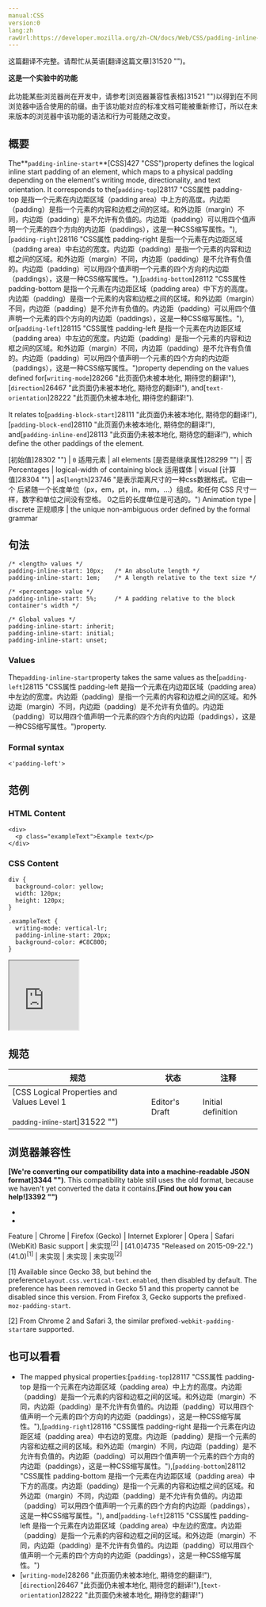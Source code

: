 ```yaml
---
manual:CSS
version:0
lang:zh
rawUrl:https://developer.mozilla.org/zh-CN/docs/Web/CSS/padding-inline-start#Browser_compatibility
---
```




这篇翻译不完整。请帮忙从英语[翻译这篇文章]31520 "")。






**这是一个实验中的功能**<br></br>此功能某些浏览器尚在开发中，请参考[浏览器兼容性表格]31521 "")以得到在不同浏览器中适合使用的前缀。由于该功能对应的标准文档可能被重新修订，所以在未来版本的浏览器中该功能的语法和行为可能随之改变。




## 概要<a name="概要"></a>


The**`padding-inline-start`**[CSS]427 "CSS")property defines the logical inline start padding of an element, which maps to a physical padding depending on the element&#39;s writing mode, directionality, and text orientation. It corresponds to the[`padding-top`]28117 "CSS属性 padding-top 是指一个元素在内边距区域（padding area）中上方的高度。内边距（padding）是指一个元素的内容和边框之间的区域。和外边距（margin）不同，内边距（padding）是不允许有负值的。内边距（padding）可以用四个值声明一个元素的四个方向的内边距（paddings），这是一种CSS缩写属性。"),[`padding-right`]28116 "CSS属性 padding-right 是指一个元素在内边距区域（padding area）中右边的宽度。内边距（padding）是指一个元素的内容和边框之间的区域。和外边距（margin）不同，内边距（padding）是不允许有负值的。内边距（padding）可以用四个值声明一个元素的四个方向的内边距（paddings），这是一种CSS缩写属性。"),[`padding-bottom`]28112 "CSS属性 padding-bottom 是指一个元素在内边距区域（padding area）中下方的高度。内边距（padding）是指一个元素的内容和边框之间的区域。和外边距（margin）不同，内边距（padding）是不允许有负值的。内边距（padding）可以用四个值声明一个元素的四个方向的内边距（paddings），这是一种CSS缩写属性。"), or[`padding-left`]28115 "CSS属性 padding-left 是指一个元素在内边距区域（padding area）中左边的宽度。内边距（padding）是指一个元素的内容和边框之间的区域。和外边距（margin）不同，内边距（padding）是不允许有负值的。内边距（padding）可以用四个值声明一个元素的四个方向的内边距（paddings），这是一种CSS缩写属性。")property depending on the values defined for[`writing-mode`]28266 "此页面仍未被本地化, 期待您的翻译!"),[`direction`]26467 "此页面仍未被本地化, 期待您的翻译!"), and[`text-orientation`]28222 "此页面仍未被本地化, 期待您的翻译!").



It relates to[`padding-block-start`]28111 "此页面仍未被本地化, 期待您的翻译!"),[`padding-block-end`]28110 "此页面仍未被本地化, 期待您的翻译!"), and[`padding-inline-end`]28113 "此页面仍未被本地化, 期待您的翻译!"), which define the other paddings of the element.


[初始值]28302 "") | `0` 
适用元素 | all elements 
[是否是继承属性]28299 "") | 否 
Percentages | logical-width of containing block 
适用媒体 | visual 
[计算值]28304 "") | as[`length`]23746 "是表示距离尺寸的一种css数据格式。它由一个 <number> 后紧随一个长度单位（px，em，pt，in，mm，...）组成。和任何 CSS 尺寸一样，数字和单位之间没有空格。<number> 0之后的长度单位是可选的。") 
Animation type | discrete 
正规顺序 | the unique non-ambiguous order defined by the formal grammar 


## 句法<a name="句法"></a>

```
/* <length> values */
padding-inline-start: 10px;   /* An absolute length */
padding-inline-start: 1em;    /* A length relative to the text size */

/* <percentage> value */
padding-inline-start: 5%;     /* A padding relative to the block container's width */

/* Global values */
padding-inline-start: inherit;
padding-inline-start: initial;
padding-inline-start: unset;
```

### Values<a name="Values"></a>


The`padding-inline-start`property takes the same values as the[`padding-left`]28115 "CSS属性 padding-left 是指一个元素在内边距区域（padding area）中左边的宽度。内边距（padding）是指一个元素的内容和边框之间的区域。和外边距（margin）不同，内边距（padding）是不允许有负值的。内边距（padding）可以用四个值声明一个元素的四个方向的内边距（paddings），这是一种CSS缩写属性。")property.


### Formal syntax<a name="Formal_syntax"></a>

```
<'padding-left'>
```

## 范例<a name="范例"></a>

### HTML Content<a name="HTML_Content"></a>

```
<div>
  <p class="exampleText">Example text</p>
</div>
```

### CSS Content<a name="CSS_Content"></a>

```
div {
  background-color: yellow;
  width: 120px;
  height: 120px;
}

.exampleText {
  writing-mode: vertical-lr;
  padding-inline-start: 20px;
  background-color: #C8C800;
}
```


<iframe src='https://mdn.mozillademos.org/zh-CN/docs/Web/CSS/padding-inline-start$samples/Example?revision=1136163' width='140' height='140'></iframe>


## 规范<a name="规范"></a>

规范 | 状态 | 注释 
 ---  |  ---  |  ---  | 
[CSS Logical Properties and Values Level 1<br></br><small>padding-inline-start</small>]31522 "") | Editor&#39;s Draft | Initial definition 


## 浏览器兼容性<a name="浏览器兼容性"></a>


**[We&#39;re converting our compatibility data into a machine-readable JSON format]3344 "")**. This compatibility table still uses the old format, because we haven&#39;t yet converted the data it contains.**[Find out how you can help!]3392 "")**


* 
* 

Feature | Chrome | Firefox (Gecko) | Internet Explorer | Opera | Safari (WebKit) 
Basic support | 未实现<sup>[2]</sup> | [41.0]4735 "Released on 2015-09-22.")(41.0)<sup>[1]</sup> | 未实现 | 未实现 | 未实现<sup>[2]</sup> 





[1] Available since Gecko 38, but behind the preference`layout.css.vertical-text.enabled`, then disabled by default. The preference has been removed in Gecko 51 and this property cannot be disabled since this version. From Firefox 3, Gecko supports the prefixed`-moz-padding-start`.



[2] From Chrome 2 and Safari 3, the similar prefixed`-webkit-padding-start`are supported.


## 也可以看看<a name="也可以看看"></a>

* The mapped physical properties:[`padding-top`]28117 "CSS属性 padding-top 是指一个元素在内边距区域（padding area）中上方的高度。内边距（padding）是指一个元素的内容和边框之间的区域。和外边距（margin）不同，内边距（padding）是不允许有负值的。内边距（padding）可以用四个值声明一个元素的四个方向的内边距（paddings），这是一种CSS缩写属性。"),[`padding-right`]28116 "CSS属性 padding-right 是指一个元素在内边距区域（padding area）中右边的宽度。内边距（padding）是指一个元素的内容和边框之间的区域。和外边距（margin）不同，内边距（padding）是不允许有负值的。内边距（padding）可以用四个值声明一个元素的四个方向的内边距（paddings），这是一种CSS缩写属性。"),[`padding-bottom`]28112 "CSS属性 padding-bottom 是指一个元素在内边距区域（padding area）中下方的高度。内边距（padding）是指一个元素的内容和边框之间的区域。和外边距（margin）不同，内边距（padding）是不允许有负值的。内边距（padding）可以用四个值声明一个元素的四个方向的内边距（paddings），这是一种CSS缩写属性。"), and[`padding-left`]28115 "CSS属性 padding-left 是指一个元素在内边距区域（padding area）中左边的宽度。内边距（padding）是指一个元素的内容和边框之间的区域。和外边距（margin）不同，内边距（padding）是不允许有负值的。内边距（padding）可以用四个值声明一个元素的四个方向的内边距（paddings），这是一种CSS缩写属性。")
* [`writing-mode`]28266 "此页面仍未被本地化, 期待您的翻译!"),[`direction`]26467 "此页面仍未被本地化, 期待您的翻译!"),[`text-orientation`]28222 "此页面仍未被本地化, 期待您的翻译!")



